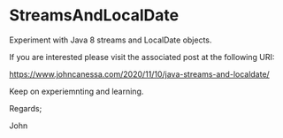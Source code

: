 # StreamsAndLocalDate
Experiment with Java 8 streams and LocalDate objects.

If you are interested please visit the associated post at the following URI:

https://www.johncanessa.com/2020/11/10/java-streams-and-localdate/

Keep on experiemnting and learning.

Regards;

John
